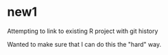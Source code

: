 # new1
Attempting to link to existing R project with git history

Wanted to make sure that I can do this the "hard" way.
